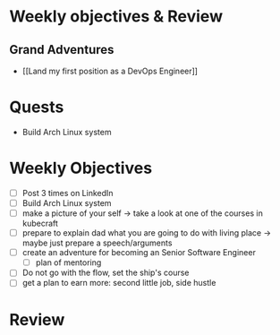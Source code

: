 # Weekly objectives & Review

## Grand Adventures

- [[Land my first position as a DevOps Engineer]]

# Quests

- Build Arch Linux system

# Weekly Objectives

- [ ] Post 3 times on LinkedIn
- [ ] Build Arch Linux system
- [ ] make a picture of your self -> take a look at one of the courses in kubecraft
- [ ] prepare to explain dad what you are going to do with living place -> maybe just prepare a speech/arguments
- [ ] create an adventure for becoming an Senior Software Engineer
	- [ ] plan of mentoring
- [ ] Do not go with the flow, set the ship's course
- [ ] get a plan to earn more: second little job, side hustle

# Review



